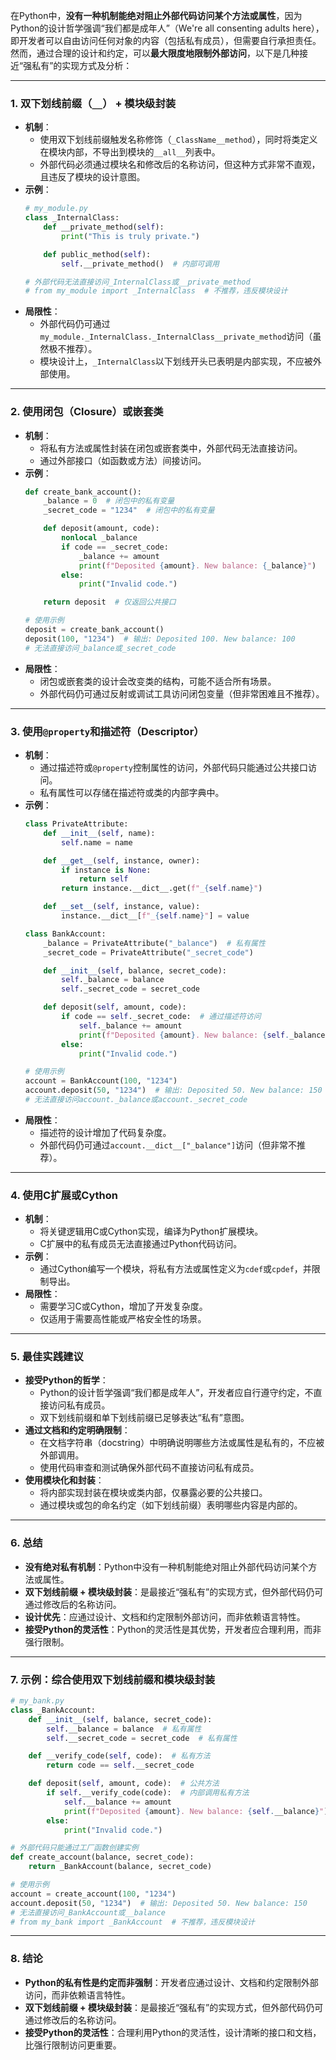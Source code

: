 在Python中，**没有一种机制能绝对阻止外部代码访问某个方法或属性**，因为Python的设计哲学强调“我们都是成年人”（We're all consenting adults here），即开发者可以自由访问任何对象的内容（包括私有成员），但需要自行承担责任。然而，通过合理的设计和约定，可以**最大限度地限制外部访问**，以下是几种接近“强私有”的实现方式及分析：

---

### **1. 双下划线前缀（`__`） + 模块级封装**
- **机制**：  
  - 使用双下划线前缀触发名称修饰（`_ClassName__method`），同时将类定义在模块内部，不导出到模块的`__all__`列表中。  
  - 外部代码必须通过模块名和修改后的名称访问，但这种方式非常不直观，且违反了模块的设计意图。  
- **示例**：  
  ```python
  # my_module.py
  class _InternalClass:
      def __private_method(self):
          print("This is truly private.")
  
      def public_method(self):
          self.__private_method()  # 内部可调用
  
  # 外部代码无法直接访问_InternalClass或__private_method
  # from my_module import _InternalClass  # 不推荐，违反模块设计
  ```
- **局限性**：  
  - 外部代码仍可通过`my_module._InternalClass._InternalClass__private_method`访问（虽然极不推荐）。  
  - 模块设计上，`_InternalClass`以下划线开头已表明是内部实现，不应被外部使用。

---

### **2. 使用闭包（Closure）或嵌套类**
- **机制**：  
  - 将私有方法或属性封装在闭包或嵌套类中，外部代码无法直接访问。  
  - 通过外部接口（如函数或方法）间接访问。  
- **示例**：  
  ```python
  def create_bank_account():
      _balance = 0  # 闭包中的私有变量
      _secret_code = "1234"  # 闭包中的私有变量

      def deposit(amount, code):
          nonlocal _balance
          if code == _secret_code:
              _balance += amount
              print(f"Deposited {amount}. New balance: {_balance}")
          else:
              print("Invalid code.")

      return deposit  # 仅返回公共接口

  # 使用示例
  deposit = create_bank_account()
  deposit(100, "1234")  # 输出: Deposited 100. New balance: 100
  # 无法直接访问_balance或_secret_code
  ```
- **局限性**：  
  - 闭包或嵌套类的设计会改变类的结构，可能不适合所有场景。  
  - 外部代码仍可通过反射或调试工具访问闭包变量（但非常困难且不推荐）。

---

### **3. 使用`@property`和描述符（Descriptor）**
- **机制**：  
  - 通过描述符或`@property`控制属性的访问，外部代码只能通过公共接口访问。  
  - 私有属性可以存储在描述符或类的内部字典中。  
- **示例**：  
  ```python
  class PrivateAttribute:
      def __init__(self, name):
          self.name = name

      def __get__(self, instance, owner):
          if instance is None:
              return self
          return instance.__dict__.get(f"_{self.name}")

      def __set__(self, instance, value):
          instance.__dict__[f"_{self.name}"] = value

  class BankAccount:
      _balance = PrivateAttribute("_balance")  # 私有属性
      _secret_code = PrivateAttribute("_secret_code")

      def __init__(self, balance, secret_code):
          self._balance = balance
          self._secret_code = secret_code

      def deposit(self, amount, code):
          if code == self._secret_code:  # 通过描述符访问
              self._balance += amount
              print(f"Deposited {amount}. New balance: {self._balance}")
          else:
              print("Invalid code.")

  # 使用示例
  account = BankAccount(100, "1234")
  account.deposit(50, "1234")  # 输出: Deposited 50. New balance: 150
  # 无法直接访问account._balance或account._secret_code
  ```
- **局限性**：  
  - 描述符的设计增加了代码复杂度。  
  - 外部代码仍可通过`account.__dict__["_balance"]`访问（但非常不推荐）。

---

### **4. 使用C扩展或Cython**
- **机制**：  
  - 将关键逻辑用C或Cython实现，编译为Python扩展模块。  
  - C扩展中的私有成员无法直接通过Python代码访问。  
- **示例**：  
  - 通过Cython编写一个模块，将私有方法或属性定义为`cdef`或`cpdef`，并限制导出。  
- **局限性**：  
  - 需要学习C或Cython，增加了开发复杂度。  
  - 仅适用于需要高性能或严格安全性的场景。

---

### **5. 最佳实践建议**
- **接受Python的哲学**：  
  - Python的设计哲学强调“我们都是成年人”，开发者应自行遵守约定，不直接访问私有成员。  
  - 双下划线前缀和单下划线前缀已足够表达“私有”意图。  
- **通过文档和约定明确限制**：  
  - 在文档字符串（docstring）中明确说明哪些方法或属性是私有的，不应被外部调用。  
  - 使用代码审查和测试确保外部代码不直接访问私有成员。  
- **使用模块化和封装**：  
  - 将内部实现封装在模块或类内部，仅暴露必要的公共接口。  
  - 通过模块或包的命名约定（如下划线前缀）表明哪些内容是内部的。  

---

### **6. 总结**
- **没有绝对私有机制**：Python中没有一种机制能绝对阻止外部代码访问某个方法或属性。  
- **双下划线前缀 + 模块级封装**：是最接近“强私有”的实现方式，但外部代码仍可通过修改后的名称访问。  
- **设计优先**：应通过设计、文档和约定限制外部访问，而非依赖语言特性。  
- **接受Python的灵活性**：Python的灵活性是其优势，开发者应合理利用，而非强行限制。  

---

### **7. 示例：综合使用双下划线前缀和模块级封装**
```python
# my_bank.py
class _BankAccount:
    def __init__(self, balance, secret_code):
        self.__balance = balance  # 私有属性
        self.__secret_code = secret_code  # 私有属性

    def __verify_code(self, code):  # 私有方法
        return code == self.__secret_code

    def deposit(self, amount, code):  # 公共方法
        if self.__verify_code(code):  # 内部调用私有方法
            self.__balance += amount
            print(f"Deposited {amount}. New balance: {self.__balance}")
        else:
            print("Invalid code.")

# 外部代码只能通过工厂函数创建实例
def create_account(balance, secret_code):
    return _BankAccount(balance, secret_code)

# 使用示例
account = create_account(100, "1234")
account.deposit(50, "1234")  # 输出: Deposited 50. New balance: 150
# 无法直接访问_BankAccount或__balance
# from my_bank import _BankAccount  # 不推荐，违反模块设计
```

---

### **8. 结论**
- **Python的私有性是约定而非强制**：开发者应通过设计、文档和约定限制外部访问，而非依赖语言特性。  
- **双下划线前缀 + 模块级封装**：是最接近“强私有”的实现方式，但外部代码仍可通过修改后的名称访问。  
- **接受Python的灵活性**：合理利用Python的灵活性，设计清晰的接口和文档，比强行限制访问更重要。
